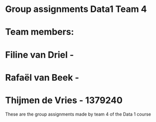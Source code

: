 # Group assignments Data1 Team 4
 # Team members:
   # Filine van Driel - 
   # Rafaël van Beek - 
   # Thijmen de Vries - 1379240

These are the group assignments made by team 4 of the Data 1 course
